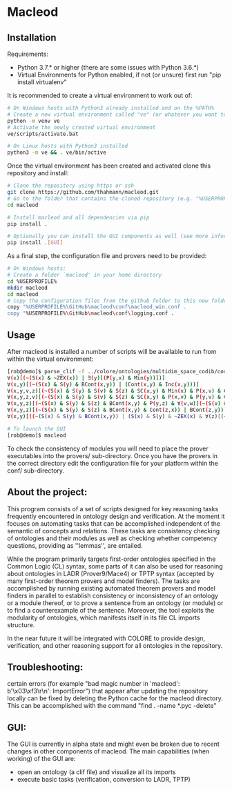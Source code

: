 Macleod
======================================================

Installation
------------

Requirements: 
* Python 3.7.* or higher (there are some issues with Python 3.6.*)
* Virtual Environments for Python enabled, if not (or unsure) first run "pip install virtualenv"

It is recommended to create a virtual environment to work out of:

```bash
# On Windows hosts with Python3 already installed and on the %PATH%
# Create a new virtual environment called "ve" (or whatever you want to name it)
python -m venv ve
# Activate the newly created virtual environment
ve/scripts/activate.bat

# On Linux hosts with Python3 installed
python3 -m ve && . ve/bin/active
```

Once the virtual environment has been created and activated clone this repository and install:

```bash
# Clone the repository using https or ssh
git clone https://github.com/thahmann/macleod.git
# Go to the folder that contains the cloned repository (e.g. "%USERPROFILE%\GitHub\macleod\")
cd macleod

# Install macleod and all dependencies via pip
pip install .

# Optionally you can install the GUI components as well (see more information about the GUI alpha version below)
pip install .[GUI]
```

As a final step, the configuration file and provers need to be provided:

```bash
# On Windows hosts:
# Create a folder `macleod' in your home directory
cd %USERPROFILE%
mkdir macleod
cd macleod
# copy the configuration files from the github folder to this new folder 
copy "%USERPROFILE%\GitHub\macleod\conf\macleod_win.conf .
copy "%USERPROFILE%\GitHub\macleod\conf\logging.conf .
```

Usage
-----

After macleod is installed a number of scripts will be available to run from within the virtual environment:

```bash
[rob@demo]$ parse_clif -f ../colore/ontologies/multidim_space_codib/codib_down.clif 
∀(x)[(~(S(x) & ~ZEX(x)) | ∃(y)[(P(y,x) & Min(y))])]
∀(x,y)[(~(S(x) & S(y) & BCont(x,y)) | (Cont(x,y) & Inc(x,y)))]
∀(x,y,v,z)[(~(S(x) & S(y) & S(v) & S(z) & SC(x,y) & Min(x) & P(x,v) & Cont(y,v) & Cont(z,x) & Cont(z,y)) | BCont(z,x))]
∀(x,y,z,v)[(~(S(x) & S(y) & S(v) & S(z) & SC(x,y) & P(x,v) & P(y,v) & Cont(z,x) & Cont(z,y) & Covers(v,z)) | ~BCont(z,v))]
∀(x,y,z)[(~(S(x) & S(y) & S(z) & BCont(x,y) & P(y,z) & ∀(v,w)[(~(S(v) & S(w) & P(v,z) & ~PO(v,y) & P(w,x)) | ~Cont(w,v))]) | BCont(x,z))]
∀(x,y,z)[(~(S(x) & S(y) & S(z) & BCont(x,y) & Cont(z,x)) | BCont(z,y))]
∀(x,y)[((~(S(x) & S(y) & BCont(x,y)) | (S(x) & S(y) & ~ZEX(x) & ∀(z)[(~(P(z,x) & Min(z)) | BCont(z,y))])) & (~(S(x) & S(y) & ~ZEX(x) & ∀(z)[(~(P(z,x) & Min(z)) | BCont(z,y))]) | (S(x) & S(y) & BCont(x,y))))]

# To launch the GUI
[rob@demo]$ macleod
```

To check the consistency of modules you will need to place the prover executables into the provers/ sub-directory. Once you have the provers in the correct directory edit the configuration file for your platform within the conf/ sub-directory. 

About the project:
------------------

This program consists of a set of scripts designed for key reasoning tasks frequently encountered in ontology design and verification. At the moment it focuses on automating tasks that can be accomplished independent of the semantic of concepts and relations. These tasks are consistency checking of ontologies and their modules as well as checking whether competency questions, providing as ''lemmas'', are entailed.

While the program primarily targets first-order ontologies specified in the Common Logic (CL) syntax, some parts of it can also be used for reasoning about ontologies in LADR (Prover9/Mace4) or TPTP syntax (accepted by many first-order theorem provers and model finders). The tasks are accomplished by running existing automated theorem provers and model finders in parallel to establish consistency or inconsistency of an ontology or a module thereof, or to prove a sentence from an ontology (or module) or to find a counterexample of the sentence.
Moreover, the tool exploits the modularity of ontologies, which manifests itself in its file CL imports structure. 

In the near future it will be integrated with COLORE to provide design, verification, and other reasoning support for all ontologies in the repository.


Troubleshooting:
----------------

certain errors (for example "bad magic number in 'macleod': b'\x03\xf3\r\n': ImportError") that appear after updating the repository locally can be fixed by deleting the Python cache for the macleod directory. This can be accomplished with the command "find . -name \*.pyc -delete"


GUI:
----

The GUI is currently in alpha state and might even be broken due to recent changes in other components of macleod.
The main capabilities (when working) of the GUI are:
* open an ontology (a clif file) and visualize all its imports
* execute basic tasks (verification, conversion to LADR, TPTP)
